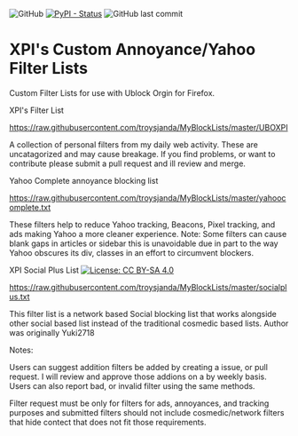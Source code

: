![GitHub](https://img.shields.io/github/license/troysjanda/MyBlockLists?style=plastic)
[![PyPI - Status](https://img.shields.io/pypi/status/Django.svg?style=plastic)](https://github.com/troysjanda/MyBlockLists)
![GitHub last commit](https://img.shields.io/github/last-commit/troysjanda/MyBlockLists?style=plastic)

# XPI's Custom Annoyance/Yahoo Filter Lists

Custom Filter Lists for use with Ublock Orgin for Firefox.

XPI's Filter List 
 
https://raw.githubusercontent.com/troysjanda/MyBlockLists/master/UBOXPI

A collection of personal filters from my daily web activity. These are uncatagorized and may cause breakage. If you find problems, or want to contribute please submit a pull request and ill review and merge.


Yahoo Complete annoyance blocking list

https://raw.githubusercontent.com/troysjanda/MyBlockLists/master/yahoocomplete.txt

These filters help to reduce Yahoo tracking, Beacons, Pixel tracking, and ads making Yahoo a more cleaner experience. Note: Some filters can cause blank gaps in articles or sidebar this is unavoidable due in part to the way Yahoo obscures its div, classes in an effort to circumvent blockers.

XPI Social Plus List [![License: CC BY-SA 4.0](https://img.shields.io/badge/License-CC_BY--SA_4.0-lightgrey.svg)](https://creativecommons.org/licenses/by-sa/4.0/)

https://raw.githubusercontent.com/troysjanda/MyBlockLists/master/socialplus.txt

This filter list is a network based Social blocking list that works alongside other social based list instead of the traditional cosmedic based lists. Author was originally Yuki2718

Notes:

Users can suggest addition filters be added by creating a issue, or pull request. I will review and approve those addions on a by weekly basis. Users can also report bad, or invalid filter using the same methods. 

Filter request must be only for filters for ads, annoyances, and tracking purposes and submitted filters should not include cosmedic/network filters that hide contect that does not fit those requirements.
